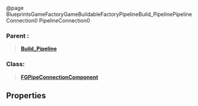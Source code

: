 @page BlueprintsGameFactoryGameBuildableFactoryPipelineBuild_PipelinePipelineConnection0 PipelineConnection0
### Parent :
<b><a href="_blueprints_game_factory_game_buildable_factory_pipeline_build__pipeline.html"><blockquote>Build_Pipeline</blockquote></a></b>
### Class:
<b><a href="_class_script_f_g_pipe_connection_component.html"><blockquote>FGPipeConnectionComponent</blockquote></a></b>
## Properties
